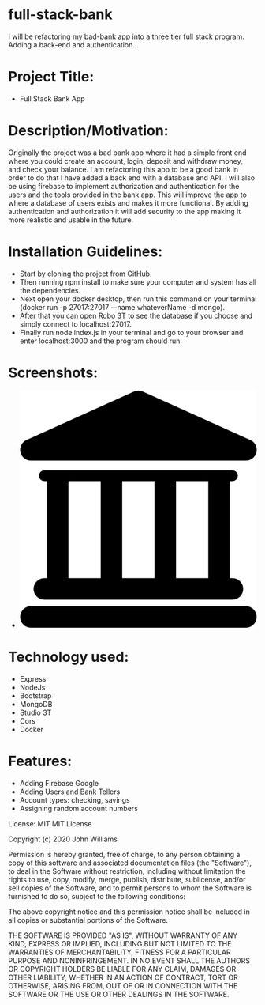 # full-stack-bank
I will be refactoring my bad-bank app into a three tier full stack program. Adding a back-end and authentication.

# Project Title: 
* Full Stack Bank App

# Description/Motivation: 
Originally the project was a bad bank app where it had a simple front end where you could create an account, login, deposit and withdraw money, and check your balance. I am refactoring this app to be a good bank in order to do that I have added a back end with a database and API. I will also be using firebase to implement authorization and authentication for the users and the tools provided in the bank app. This will improve the app to where a database of users exists and makes it more functional. By adding authentication and authorization it will add security to the app making it more realistic and usable in the future.

# Installation Guidelines: 
* Start by cloning the project from GitHub. 
* Then running npm install to make sure your computer and system has all the dependencies. 
* Next open your docker desktop, then run this command on your terminal (docker run -p 27017:27017 --name whateverName -d mongo). 
* After that you can open Robo 3T to see the database if you choose and simply connect to localhost:27017. 
* Finally run node index.js in your terminal and go to your browser and enter localhost:3000 and the program should run.

# Screenshots: 
* <img src="./fullstack%20bad%20bank/public/bank.png">

# Technology used: 
* Express
* NodeJs
* Bootstrap
* MongoDB
* Studio 3T
* Cors
* Docker

# Features: 
* Adding Firebase Google
* Adding Users and Bank Tellers
* Account types: checking, savings
* Assigning random account numbers

License: MIT
MIT License

Copyright (c) 2020 John Williams

Permission is hereby granted, free of charge, to any person obtaining a copy
of this software and associated documentation files (the "Software"), to deal
in the Software without restriction, including without limitation the rights
to use, copy, modify, merge, publish, distribute, sublicense, and/or sell
copies of the Software, and to permit persons to whom the Software is
furnished to do so, subject to the following conditions:

The above copyright notice and this permission notice shall be included in all
copies or substantial portions of the Software.

THE SOFTWARE IS PROVIDED "AS IS", WITHOUT WARRANTY OF ANY KIND, EXPRESS OR
IMPLIED, INCLUDING BUT NOT LIMITED TO THE WARRANTIES OF MERCHANTABILITY,
FITNESS FOR A PARTICULAR PURPOSE AND NONINFRINGEMENT. IN NO EVENT SHALL THE
AUTHORS OR COPYRIGHT HOLDERS BE LIABLE FOR ANY CLAIM, DAMAGES OR OTHER
LIABILITY, WHETHER IN AN ACTION OF CONTRACT, TORT OR OTHERWISE, ARISING FROM,
OUT OF OR IN CONNECTION WITH THE SOFTWARE OR THE USE OR OTHER DEALINGS IN THE
SOFTWARE.


